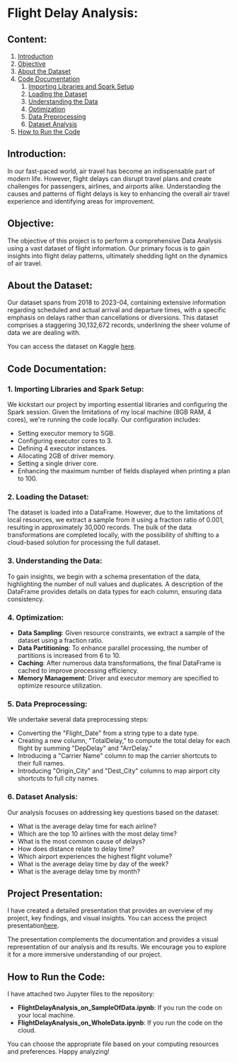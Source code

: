 # Flight Delay Analysis:
## Content:

1. [Introduction](#introduction)
2. [Objective](#objective)
3. [About the Dataset](#about-the-dataset)
4. [Code Documentation](#code-documentation)
    1. [Importing Libraries and Spark Setup](#importing-libraries-and-spark-setup)
    2. [Loading the Dataset](#loading-the-dataset)
    3. [Understanding the Data](#understanding-the-data)
    4. [Optimization](#optimization)
    5. [Data Preprocessing](#data-preprocessing)
    6. [Dataset Analysis](#dataset-analysis)
5. [How to Run the Code](#how-to-run-the-code)

## Introduction:

In our fast-paced world, air travel has become an indispensable part of modern life. However, flight delays can disrupt travel plans and create challenges for passengers, airlines, and airports alike. Understanding the causes and patterns of flight delays is key to enhancing the overall air travel experience and identifying areas for improvement.

## Objective:

The objective of this project is to perform a comprehensive Data Analysis using a vast dataset of flight information. Our primary focus is to gain insights into flight delay patterns, ultimately shedding light on the dynamics of air travel.

## About the Dataset:

Our dataset spans from 2018 to 2023-04, containing extensive information regarding scheduled and actual arrival and departure times, with a specific emphasis on delays rather than cancellations or diversions. This dataset comprises a staggering 30,132,672 records, underlining the sheer volume of data we are dealing with.

You can access the dataset on Kaggle [here](https://www.kaggle.com/datasets/arvindnagaonkar/flight-delay/).

## Code Documentation:

### 1. Importing Libraries and Spark Setup:

We kickstart our project by importing essential libraries and configuring the Spark session. Given the limitations of my local machine (8GB RAM, 4 cores), we're running the code locally. Our configuration includes:

- Setting executor memory to 5GB.
- Configuring executor cores to 3.
- Defining 4 executor instances.
- Allocating 2GB of driver memory.
- Setting a single driver core.
- Enhancing the maximum number of fields displayed when printing a plan to 100.

### 2. Loading the Dataset:

The dataset is loaded into a DataFrame. However, due to the limitations of local resources, we extract a sample from it using a fraction ratio of 0.001, resulting in approximately 30,000 records. The bulk of the data transformations are completed locally, with the possibility of shifting to a cloud-based solution for processing the full dataset.

### 3. Understanding the Data:

To gain insights, we begin with a schema presentation of the data, highlighting the number of null values and duplicates. A description of the DataFrame provides details on data types for each column, ensuring data consistency.

### 4. Optimization:

- **Data Sampling**: Given resource constraints, we extract a sample of the dataset using a fraction ratio.
- **Data Partitioning**: To enhance parallel processing, the number of partitions is increased from 6 to 10.
- **Caching**: After numerous data transformations, the final DataFrame is cached to improve processing efficiency.
- **Memory Management**: Driver and executor memory are specified to optimize resource utilization.

### 5. Data Preprocessing:

We undertake several data preprocessing steps:

- Converting the "Flight_Date" from a string type to a date type.
- Creating a new column, "TotalDelay," to compute the total delay for each flight by summing "DepDelay" and "ArrDelay."
- Introducing a "Carrier Name" column to map the carrier shortcuts to their full names.
- Introducing "Origin_City" and "Dest_City" columns to map airport city shortcuts to full city names.

### 6. Dataset Analysis:

Our analysis focuses on addressing key questions based on the dataset:

- What is the average delay time for each airline?
- Which are the top 10 airlines with the most delay time?
- What is the most common cause of delays?
- How does distance relate to delay time?
- Which airport experiences the highest flight volume?
- What is the average delay time by day of the week?
- What is the average delay time by month?

## Project Presentation:

I have created a detailed presentation that provides an overview of my project, key findings, and visual insights. You can access the project presentation[here](https://github.com/alaahgag/BigData_Processing_Using_Spark/blob/main/FlightDelayAnalysis.pptx).

The presentation complements the documentation and provides a visual representation of our analysis and its results. We encourage you to explore it for a more immersive understanding of our project.

## How to Run the Code:

I have attached two Jupyter files to the repository:

- **FlightDelayAnalysis_on_SampleOfData.ipynb**: If you run the code on your local machine.
- **FlightDelayAnalysis_on_WholeData.ipynb**: If you run the code on the cloud.

You can choose the appropriate file based on your computing resources and preferences. Happy analyzing!
